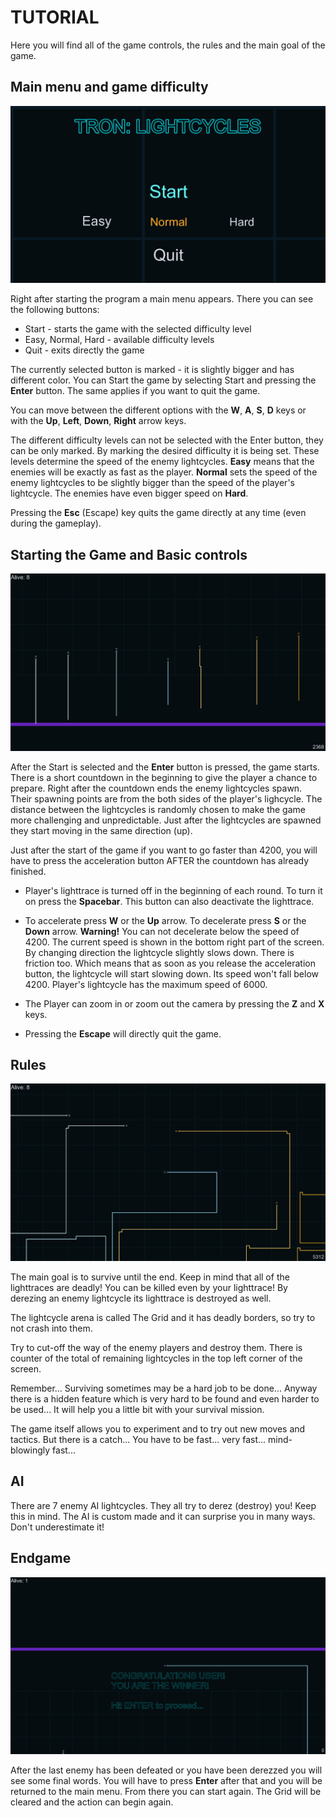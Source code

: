 # TUTORIAL

Here you will find all of the game controls, the rules and the main goal of the game.

## Main menu and game difficulty

![The Main Menu](/StartMenuImage.png)

Right after starting the program a main menu appears. There you can see the following buttons:

* Start - starts the game with the selected difficulty level
* Easy, Normal, Hard - available difficulty levels
* Quit - exits directly the game

The currently selected button is marked - it is slightly bigger and has different color. You can Start the game by selecting Start and pressing the **Enter** button. The same applies if you want to quit the game.

You can move between the different options with the **W**, **A**, **S**, **D** keys or with the **Up**, **Left**, **Down**, **Right** arrow keys.

The different difficulty levels can not be selected with the Enter button, they can be only marked. By marking the desired difficulty it is being set. These levels determine the speed of the enemy lightcycles. **Easy** means that the enemies will be exactly as fast as the player. **Normal** sets the speed of the enemy lightcycles to be slightly bigger than the speed of the player's lightcycle. The enemies have even bigger speed on **Hard**.

Pressing the **Esc** (Escape) key quits the game directly at any time (even during the gameplay).

## Starting the Game and Basic controls

![The Starting Position](/TheGame.png)

After the Start is selected and the **Enter** button is pressed, the game starts. There is a short countdown in the beginning to give the player a chance to prepare. Right after the countdown ends the enemy lightcycles spawn. Their spawning points are from the both sides of the player's lighcycle. The distance between the lightcycles is randomly chosen to make the game more challenging and unpredictable. Just after the lightcycles are spawned they start moving in the same direction (up).

Just after the start of the game if you want to go faster than 4200, you will have to press the acceleration button AFTER the countdown has already finished.

* Player's lighttrace is turned off in the beginning of each round. To turn it on press the **Spacebar**. This button can also deactivate the lighttrace.

* To accelerate press **W** or the **Up** arrow. To decelerate press **S** or the **Down** arrow. **Warning!** You can not decelerate below the speed of 4200. The current speed is shown in the bottom right part of the screen. By changing direction the lightcycle slightly slows down. There is friction too. Which means that as soon as you release the acceleration button, the lightcycle will start slowing down. Its speed won't fall below 4200. Player's lightcycle has the maximum speed of 6000.

* The Player can zoom in or zoom out the camera by pressing the **Z** and **X** keys.

* Pressing the **Escape** will directly quit the game.

## Rules

![Gameplay](/Gameplay.png)

The main goal is to survive until the end. Keep in mind that all of the lighttraces are deadly! You can be killed even by your lighttrace! By derezing an enemy lightcycle its lighttrace is destroyed as well.

The lightcycle arena is called The Grid and it has deadly borders, so try to not crash into them.

Try to cut-off the way of the enemy players and destroy them. There is counter of the total of remaining lightcycles in the top left corner of the screen.

Remember... Surviving sometimes may be a hard job to be done... Anyway there is a hidden feature which is very hard to be found and even harder to be used... It will help you a little bit with your survival mission.

The game itself allows you to experiment and to try out new moves and tactics. But there is a catch... You have to be fast... very fast... mind-blowingly fast...

## AI

There are 7 enemy AI lightcycles. They all try to derez (destroy) you! Keep this in mind. The AI is custom made and it can surprise you in many ways. Don't underestimate it!

## Endgame

![The End](/Endgame.png)

After the last enemy has been defeated or you have been derezzed you will see some final words. You will have to press **Enter** after that and you will be returned to the main menu. From there you can start again. The Grid will be cleared and the action can begin again.
